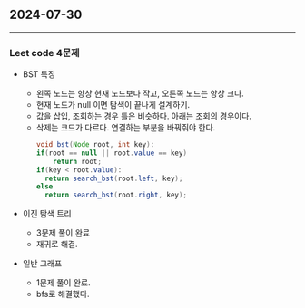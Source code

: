 ## 2024-07-30

-------------------

### Leet code 4문제


- BST 특징
    - 왼쪽 노드는 항상 현재 노드보다 작고, 오른쪽 노드는 항상 크다.
    - 현재 노드가 null 이면 탐색이 끝나게 설계하기.
    - 값을 삽입, 조회하는 경우 틀은 비슷하다. 아래는 조회의 경우이다.
    - 삭제는 코드가 다르다. 연결하는 부분을 바꿔줘야 한다.
      ``` java
      void bst(Node root, int key):
      if(root == null || root.value == key)
          return root;
      if(key < root.value):
        return search_bst(root.left, key);
      else
        return search_bst(root.right, key);
      ```

- 이진 탐색 트리
    - 3문제 풀이 완료
    - 재귀로 해결.

- 일반 그래프
  - 1문제 풀이 완료.
  - bfs로 해결했다.

